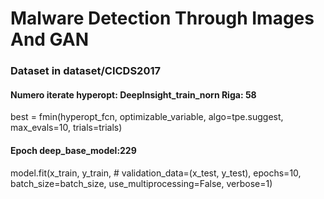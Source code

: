 # Malware Detection Through Images And GAN

### Dataset in dataset/CICDS2017
#### Numero iterate hyperopt:   DeepInsight_train_norn Riga: 58   
 best = fmin(hyperopt_fcn, optimizable_variable, algo=tpe.suggest, max_evals=10, trials=trials)

#### Epoch deep_base_model:229
  model.fit(x_train,
              y_train,
              # validation_data=(x_test, y_test),
              epochs=10,
              batch_size=batch_size,
              use_multiprocessing=False,
              verbose=1)